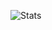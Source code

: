 ![Stats](https://github-readme-stats.vercel.app/api?username=PaulvonRedmont&show_icons=true&theme=radical)
